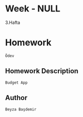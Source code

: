# Week - NULL
3.Hafta

# Homework 
```Ödev```


## Homework Description

```Budget App ```


## Author

```Beyza Başdemir```
